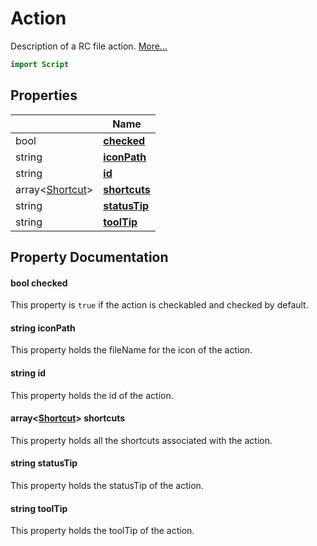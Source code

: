 # Action

Description of a RC file action. [More...](#detailed-description)

```qml
import Script
```

## Properties

| | Name |
|-|-|
|bool|**[checked](#checked)**|
|string|**[iconPath](#iconPath)**|
|string|**[id](#id)**|
|array&lt;[Shortcut](../script/shortcut.md)>|**[shortcuts](#shortcuts)**|
|string|**[statusTip](#statusTip)**|
|string|**[toolTip](#toolTip)**|

## Property Documentation

#### <a name="checked"></a>bool **checked**

This property is `true` if the action is checkabled and checked by default.

#### <a name="iconPath"></a>string **iconPath**

This property holds the fileName for the icon of the action.

#### <a name="id"></a>string **id**

This property holds the id of the action.

#### <a name="shortcuts"></a>array&lt;[Shortcut](../script/shortcut.md)> **shortcuts**

This property holds all the shortcuts associated with the action.

#### <a name="statusTip"></a>string **statusTip**

This property holds the statusTip of the action.

#### <a name="toolTip"></a>string **toolTip**

This property holds the toolTip of the action.
